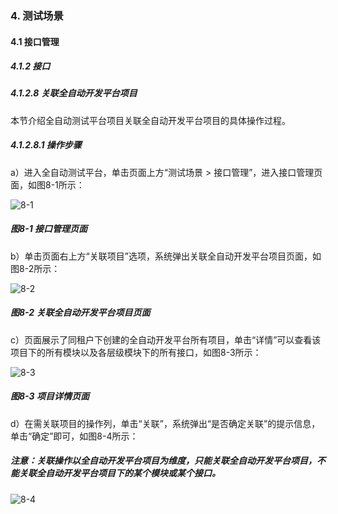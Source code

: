 ### 4. 测试场景

#### 4.1 接口管理

##### 4.1.2 接口

##### 4.1.2.8 关联全自动开发平台项目

本节介绍全自动测试平台项目关联全自动开发平台项目的具体操作过程。

##### 4.1.2.8.1 操作步骤

a）进入全自动测试平台，单击页面上方“测试场景 > 接口管理”，进入接口管理页面，如图8-1所示：

![8-1](https://www.feisuanyz.com/fstest/cscj/jkgl/13_1.png)

##### 图8-1 接口管理页面

b）单击页面右上方“关联项目”选项，系统弹出关联全自动开发平台项目页面，如图8-2所示：

![8-2](https://www.feisuanyz.com/fstest/cscj/jkgl/13_3.png)

##### 图8-2 关联全自动开发平台项目页面

c）页面展示了同租户下创建的全自动开发平台所有项目，单击“详情”可以查看该项目下的所有模块以及各层级模块下的所有接口，如图8-3所示：

![8-3](https://www.feisuanyz.com/fstest/cscj/jkgl/13_4.png)

##### 图8-3 项目详情页面

d）在需关联项目的操作列，单击“关联”，系统弹出“是否确定关联”的提示信息，单击“确定”即可，如图8-4所示：

##### 注意：关联操作以全自动开发平台项目为维度，只能关联全自动开发平台项目，不能关联全自动开发平台项目下的某个模块或某个接口。

![8-4](https://www.feisuanyz.com/fstest/cscj/jkgl/13_2.png)
